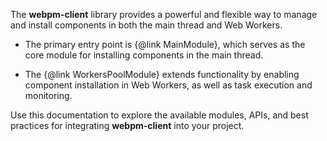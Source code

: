 The **webpm-client** library provides a powerful and flexible way to manage and install components in both the main
thread and Web Workers.

*  The primary entry point is {@link MainModule}, which serves as the core module for installing components in the main 
   thread.

*  The {@link WorkersPoolModule} extends functionality by enabling component installation in Web Workers, as well as 
  task execution and monitoring.

Use this documentation to explore the available modules, APIs, and best practices for integrating **webpm-client** 
into your project.